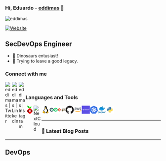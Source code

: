 ### Hi, Eduardo -  [eddimas][website] 👋

<img src="https://komarev.com/ghpvc/?username=eddimas" alt="eddimas" />

[![Website](https://img.shields.io/website?label=mycloudbuddy.rocks&style=for-the-badge&url=http%3A%2F%2Fmycloudbuddy.rocks)](http://mycloudbuddy.rocks)

## SecDevOps Engineer

- 🌱 Dinosaurs entusiast!
- 👯 Trying to leave a good legacy.

### Connect with me

[<img align="left" alt="eddimas | Twitter" width="22px" src="https://cdn.jsdelivr.net/npm/simple-icons@v3/icons/kaggle.svg" />][kaggle]
[<img align="left" alt="eddimas | LinkedIn" width="22px" src="https://cdn.jsdelivr.net/npm/simple-icons@v3/icons/linkedin.svg" />][linkedin]
[<img align="left" alt="eddimas | Instagram" width="22px" src="https://cdn.jsdelivr.net/npm/simple-icons@v3/icons/medium.svg" />][medium]

<br />

### Languages and Tools

[<img align="left" alt="PiHole" width="26px" src="https://raw.githubusercontent.com/github/explore/master/topics/pihole/pihole.png" />][website]
[<img align="left" alt="NextCloud" width="26px" src="https://upload.wikimedia.org/wikipedia/commons/6/60/Nextcloud_Logo.svg" />][website]
[<img align="left" alt="Linux" width="26px" src="https://raw.githubusercontent.com/github/explore/master/topics/linux/linux.png" />][website]
[<img align="left" alt="devops" width="26px" src="https://raw.githubusercontent.com/github/explore/master/topics/devops/devops.png" />][website]
[<img align="left" alt="Git" width="26px" src="https://raw.githubusercontent.com/github/explore/master/topics/git/git.png" />][website]
[<img align="left" alt="GitHub" width="26px" src="https://raw.githubusercontent.com/github/explore/master/topics/github/github.png" />][website]
[<img align="left" alt="AWS" width="26px" src="https://raw.githubusercontent.com/github/explore/master/topics/aws/aws.png" />][website]
[<img align="left" alt="Terraform" width="26px" src="https://raw.githubusercontent.com/github/explore/master/topics/terraform/terraform.png" />][website]
[<img align="left" alt="Kubernetes" width="26px" src="https://raw.githubusercontent.com/github/explore/master/topics/kubernetes/kubernetes.png" />][website]
[<img align="left" alt="Docker" width="26px" src="https://raw.githubusercontent.com/github/explore/master/topics/docker/docker.png" />][website]
[<img align="left" alt="Python" width="26px" src="https://raw.githubusercontent.com/github/explore/master/topics/python/python.png" />][website]

<br />
<br />

---

### 📕 Latest Blog Posts

<!-- BLOG-POST-LIST:START -->
<!-- - ["blog entry one"](https://medium.com/@eddimas/) -->
<!-- - ["blog entry two"](https://medium.com/@eddimas/) -->
<!-- - ["blog entry three"](https://medium.com/@eddimas/) -->
<!-- BLOG-POST-LIST:END -->

---

[website]: http://mycloudbuddy.rocks
[kaggle]: https://www.kaggle.com/eddimas
[linkedin]: https://www.linkedin.com/in/josedimas1987/
[medium]: https://medium.com/@eddimas

## DevOps
